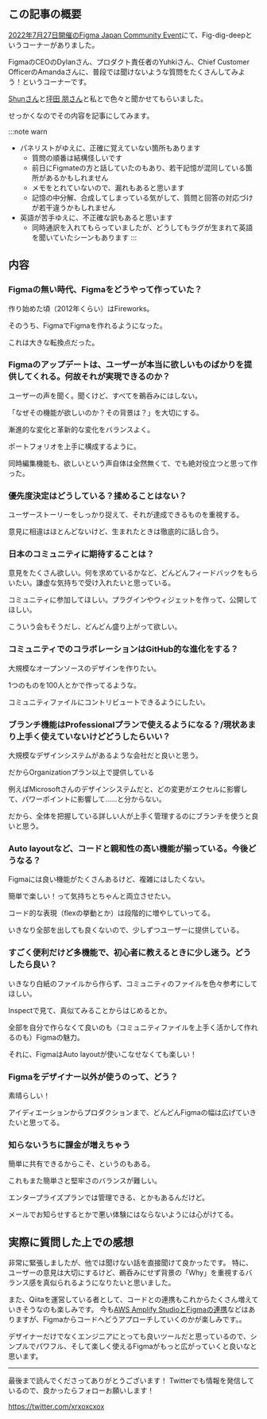 <!--
title:   Fig-dig-deepパネリストによるFig-dig-deepの内容まとめ
tags:    figma,イベントレポート
id:      29629bbbca926cca9934
private: false
-->
## この記事の概要

[2022年7月27日開催のFigma Japan Community Event](https://figmajapancommunityevent.splashthat.com/)にて、Fig-dig-deepというコーナーがありました。

FigmaのCEOのDylanさん、プロダクト責任者のYuhkiさん、Chief Customer OfficerのAmandaさんに、普段では聞けないような質問をたくさんしてみよう！というコーナーです。

[Shunさん](https://twitter.com/shunwitter)と[坪田 朋さん](https://twitter.com/tsubotax)と私とで色々と聞かせてもらいました。

せっかくなのでその内容を記事にしてみます。

:::note warn
- パネリストがゆえに、正確に覚えていない箇所もあります
    - 質問の順番は結構怪しいです
    - 前日にFigmateの方と話していたのもあり、若干記憶が混同している箇所があるかもしれません
    - メモをとれていないので、漏れもあると思います
    - 記憶の中分解、合成してしまっている気がして、質問と回答の対応づけが若干違うかもしれません
- 英語が苦手ゆえに、不正確な訳もあると思います
    - 同時通訳を入れてもらっていましたが、どうしてもラグが生まれて英語を聞いていたシーンもあります
:::

## 内容

### Figmaの無い時代、Figmaをどうやって作っていた？

作り始めた頃（2012年くらい）はFireworks。

そのうち、FigmaでFigmaを作れるようになった。

これは大きな転換点だった。

### Figmaのアップデートは、ユーザーが本当に欲しいものばかりを提供してくれる。何故それが実現できるのか？

ユーザーの声を聞く。聞くけど、すべてを鵜呑みにはしない。

「なぜその機能が欲しいのか？その背景は？」を大切にする。

漸進的な変化と革新的な変化をバランスよく。

ポートフォリオを上手に構成するように。

同時編集機能も、欲しいという声自体は全然無くて、でも絶対役立つと思って作った。

### 優先度決定はどうしている？揉めることはない？

ユーザーストーリーをしっかり捉えて、それが達成できるものを重視する。

意見に相違はほとんどないけど、生まれたときは徹底的に話し合う。

### 日本のコミュニティに期待することは？

意見をたくさん欲しい。何を求めているかなど、どんどんフィードバックをもらいたい。謙虚な気持ちで受け入れたいと思っている。

コミュニティに参加してほしい。プラグインやウィジェットを作って、公開してほしい。

こういう会もそうだし、どんどん盛り上がって欲しい。

### コミュニティでのコラボレーションはGitHub的な進化をする？

大規模なオープンソースのデザインを作りたい。

1つのものを100人とかで作ってるような。

コミュニティファイルにコントリビュートできるようにしたい。

### ブランチ機能はProfessionalプランで使えるようになる？/現状あまり上手く使えていないけどどうしたらいい？

大規模なデザインシステムがあるような会社だと良いと思う。

だからOrganizationプラン以上で提供している

例えばMicrosoftさんのデザインシステムだと、どの変更がエクセルに影響して、パワーポイントに影響して……と分からない。

だから、全体を把握している詳しい人が上手く管理するのにブランチを使うと良いと思う。

### Auto layoutなど、コードと親和性の高い機能が揃っている。今後どうなる？

Figmaには良い機能がたくさんあるけど、複雑にはしたくない。

簡単で楽しい！って気持ちとちゃんと両立させたい。

コード的な表現（flexの挙動とか）は段階的に増やしていってる。

いきなり全部を出しても良くないので、少しずつユーザーに提供している。

### すごく便利だけど多機能で、初心者に教えるときに少し迷う。どうしたら良い？

いきなり白紙のファイルから作らず、コミュニティのファイルを色々参考にしてほしい。

Inspectで見て、真似てみることからはじめるとか。

全部を自分で作らなくて良いのも（コミュニティファイルを上手く活かして作れるのも）Figmaの魅力。

それに、FigmaはAuto layoutが使いこなせなくても楽しい！

### Figmaをデザイナー以外が使うのって、どう？

素晴らしい！

アイディエーションからプロダクションまで、どんどんFigmaの幅は広げていきたいと思ってる。

### 知らないうちに課金が増えちゃう

簡単に共有できるからこそ、というのもある。

これもまた簡単さと堅牢さのバランスが難しい。

エンタープライズプランでは管理できる、とかもあるんだけど。

メールでお知らせするとかで悪い体験にはならないようには心がけてる。

## 実際に質問した上での感想

非常に緊張しましたが、他では聞けない話を直接聞けて良かったです。
特に、ユーザーの意見は大切にするけど、鵜呑みにせず背景の「Why」を重視するバランス感を真似られるようになりたいと思いました。

また、Qiitaを運営している者として、コードとの連携もこれからたくさん増えていきそうなのも楽しみです。
今も[AWS Amplify StudioとFigmaの連携](https://aws.amazon.com/jp/blogs/news/aws-amplify-studio-figma-to-fullstack-react-app-with-minimal-programming/)などはありますが、Figmaからコードへどうアプローチしていくのかが楽しみです。。

デザイナーだけでなくエンジニアにとっても良いツールだと思っているので、シンプルでパワフル、そして楽しく使えるFigmaがもっと広がっていくと良いなと思います。

---

最後まで読んでくださってありがとうございます！
Twitterでも情報を発信しているので、良かったらフォローお願いします！

https://twitter.com/xrxoxcxox